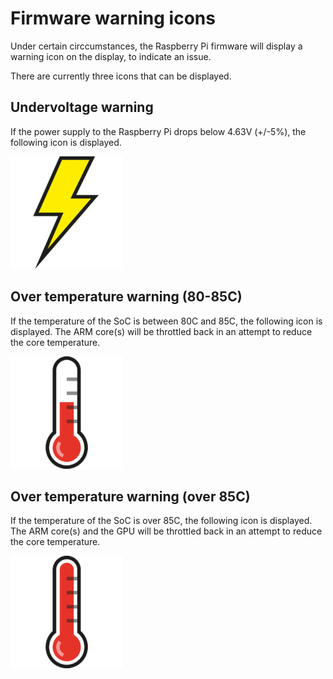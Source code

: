 # Firmware warning icons

Under certain circcumstances, the Raspberry Pi firmware will display a warning icon on the display, to indicate an issue.

There are currently three icons that can be displayed.

## Undervoltage warning

If the power supply to the Raspberry Pi drops below 4.63V (+/-5%), the following icon is displayed.

![Under Voltage](images/under_volt.png)

## Over temperature warning (80-85C)

If the temperature of the SoC is between 80C and 85C, the following icon is displayed. The ARM core(s) will be throttled back in an attempt to reduce the core temperature.

![Over Temperature (80-85C)](images/over_temperature_80_85.png)

## Over temperature warning (over 85C)

If the temperature of the SoC is over 85C, the following icon is displayed. The ARM core(s) and the GPU will be throttled back in an attempt to reduce the core temperature.

![Over Temperature (85C+)](images/over_temperature_85.png)
